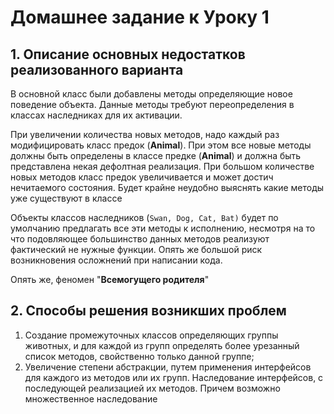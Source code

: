   #              Домашнее задание к Уроку 1
  
## 1. Описание основных недостатков реализованного варианта

В основной класс были добавлены методы определяющие новое поведение объекта.
Данные методы требуют переопределения в классах наследниках для их активации.

При увеличении количества новых методов, надо каждый раз модифицировать класс предок (**Animal**). При этом все новые
методы должны быть определены в классе предке (**Animal**) и должна быть представлена некая дефолтная реализация.
При большом количестве новых методов класс предок увеличивается и может достич нечитаемого состояния.
Будет крайне неудобно выяснять какие методы уже существуют в классе

Объекты классов наследников (```Swan, Dog, Cat, Bat)``` будет по умолчанию предлагать все эти методы к исполнению, несмотря
на то что подовляющее большинство данных методов реализуют фактический не нужные функции. Опять же большой риск
возникновения осложнений при написании кода.

Опять же, феномен "**Всемогущего родителя**"

## 2. Способы решения возникших проблем

1. Создание промежуточных классов определяющих группы животных, и для каждой из групп определять более урезанный список
   методов, свойственно только данной группе;
2. Увеличение степени абстракции, путем применения интерфейсов для каждого из методов или их групп. Наследование
   интерфейсов, с последующей реализацией их методов. Причем возможно множественное наследование

